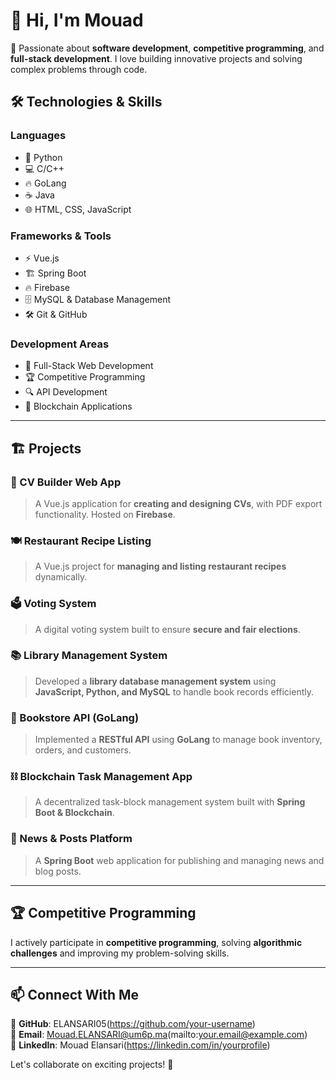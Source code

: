 # 👋 Hi, I'm Mouad

🚀 Passionate about **software development**, **competitive programming**, and **full-stack development**. I love building innovative projects and solving complex problems through code.  

## 🛠️ Technologies & Skills  

### **Languages**  
- 🐍 Python  
- 💻 C/C++  
- 🔥 GoLang  
- ☕ Java  
- 🌐 HTML, CSS, JavaScript  

### **Frameworks & Tools**  
- ⚡ Vue.js  
- 🏗️ Spring Boot  
- 🔥 Firebase  
- 🗄️ MySQL & Database Management  
- 🛠️ Git & GitHub  

### **Development Areas**  
- 📌 Full-Stack Web Development  
- 🏆 Competitive Programming  
- 🔍 API Development  
- 🔗 Blockchain Applications  

---

## 🏗️ Projects  

### **📝 CV Builder Web App**  
> A Vue.js application for **creating and designing CVs**, with PDF export functionality. Hosted on **Firebase**.  

### **🍽️ Restaurant Recipe Listing**  
> A Vue.js project for **managing and listing restaurant recipes** dynamically.  

### **🗳️ Voting System**  
> A digital voting system built to ensure **secure and fair elections**.  

### **📚 Library Management System**  
> Developed a **library database management system** using **JavaScript, Python, and MySQL** to handle book records efficiently.  

### **📖 Bookstore API (GoLang)**  
> Implemented a **RESTful API** using **GoLang** to manage book inventory, orders, and customers.  

### **⛓️ Blockchain Task Management App**  
> A decentralized task-block management system built with **Spring Boot & Blockchain**.  

### **📰 News & Posts Platform**  
> A **Spring Boot** web application for publishing and managing news and blog posts.  

---

## 🏆 Competitive Programming  
I actively participate in **competitive programming**, solving **algorithmic challenges** and improving my problem-solving skills.  

---

## 📫 Connect With Me  
🔗 **GitHub**: ELANSARI05(https://github.com/your-username)  
📧 **Email**: Mouad.ELANSARI@um6p.ma(mailto:your.email@example.com)  
💼 **LinkedIn**: Mouad Elansari(https://linkedin.com/in/yourprofile)  

Let's collaborate on exciting projects! 🚀  
